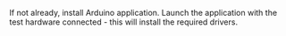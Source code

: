 If not already, install Arduino application. Launch the application with the test hardware connected - this will install the required drivers.
